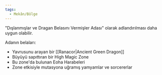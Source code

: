 ```yaml
---  
tags:  
  - Mekân/Bölge  
---  
```

  
"Dışlanmışlar ve Dragan Belasını Vermişler Adası" olarak adlandırılması daha uygun olabilir.  
  
Adanın belaları:  

- Yavrusunu arayan bir [[Ranacor|Ancient Green Dragon]]  
- Büyüyü sapıttıran bir High Magic Zone  
- Bu zone'da bulunan Eoha Harabeleri  
- Zone etkisiyle mutasyona uğramış yamyamlar ve sorcererlar